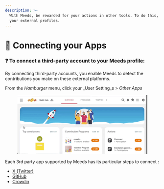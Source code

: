 ```yaml
---
description: >-
  With Meeds, be rewarded for your actions in other tools. To do this, connect
  your external profiles.
---
```


# 🔌 Connecting your Apps

### :question: To connect a third-party account to your Meeds profile:

By connecting third-party accounts, you enable Meeds to detect the contributions you make on these external platforms.&#x20;



From the  _Hamburger_ menu,  click your _User Setting_s > _Other Apps_

<figure><img src="../../../.gitbook/assets/open-other-apps.gif" alt=""><figcaption></figcaption></figure>

Each 3rd party app supported by Meeds has its particular steps to connect :&#x20;

* [X (Twitter)](x-twitter.md)
* [GitHub](github.md)
* [Crowdin](crowdin.md)

